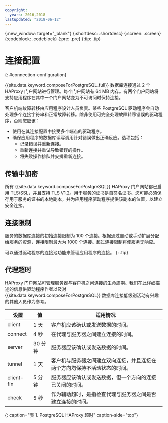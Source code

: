```yaml
---
copyright:
  years: 2016,2018
lastupdated: "2018-06-12"
---
```


{:new_window: target="_blank"}
{:shortdesc: .shortdesc}
{:screen: .screen}
{:codeblock: .codeblock}
{:pre: .pre}
{:tip: .tip}

# 连接配置
{: #connection-configuration}

{{site.data.keyword.composeForPostgreSQL_full}} 数据库连接通过 2 个 HAProxy 门户网站进行管理。每个门户网站有 64 MB 内存。有两个门户网站将支持应用程序在其中一个门户网站变为不可访问时保持连接。

客户机端故障转移由应用程序设计人员负责。某些 PostgreSQL 驱动程序会自动处理多个连接字符串和正常故障转移。除非使用可完全处理故障转移错误的驱动程序，否则您应该：

* 使用在其连接配置中接受多个端点的驱动程序。
* 确保应用程序的数据库读写调用针对错误做出正确反应。选项包括：
  + 记录错误并重新连接。
  + 重新连接并重试导致错误的操作。
  + 将失败操作排队并安排重新连接。

## 传输中加密

所有 {{site.data.keyword.composeForPostgreSQL}} HAProxy 门户网站都已启用 TLS/SSL，并且支持 TLS V1.2。用于服务的证书是自签名证书。您可能必须保存用于服务的证书的本地副本，并为应用程序驱动程序提供该副本的位置，以建立安全连接。

## 连接限制

服务的数据库连接的初始连接限制为 100 个连接。根据通过自动或手动扩展分配给服务的资源，连接限制最大为 1000 个连接。超过连接限制将使服务无响应。

可以通过驱动程序的连接池功能来管理应用程序的连接。
{: .tip}

## 代理超时

HAProxy 门户网站可管理服务器与客户机之间连接的生命周期。我们在此详细描述的信息供驱动程序作者以及对 {{site.data.keyword.composeForPostgreSQL}} 数据库连接低级别活动有兴趣的其他人员作为参考。

设置|值|适用情况
----------|-----------|-----------
client|1 天|客户机应该确认或发送数据的时间。
connect|4 秒|在代理与服务器之间建立连接的时间。
server|30 分钟|服务器应该确认或发送数据的时间。
tunnel|1 天|客户机与服务器之间建立双向连接，并且连接在两个方向均保持不活动状态的时间。
client-fin|5 分钟|服务器应该确认或发送数据，但一个方向的连接已关闭的时间。
check|5 秒|作为辅助超时，是指检查代理与服务器之间是否建立连接的时间。

{: caption="表 1. PostgreSQL HAProxy 超时" caption-side="top"}
